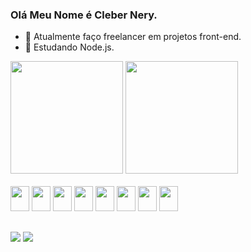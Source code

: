 ### Olá Meu Nome é Cleber Nery.

- 🔭 Atualmente faço freelancer em projetos front-end.
- 🌱 Estudando Node.js.

<div>
  <a href="https://github.com/CleberNeryVazquez"></a>
    <img height="180em" src="https://github-readme-stats.vercel.app/api?username=CleberNeryVazquez&show_icons=true&theme=transparent&include_all_commits=true&count_private=true"/>
    <img height="180em" src="https://github-readme-stats.vercel.app/api/top-langs/?username=CleberNeryVazquez&layout=donut&theme=transparent&langs_count=9"/>
</div> 
  <div style="display:inline_block"><br>
  <img width="30" height="40" src="https://cdn.jsdelivr.net/gh/devicons/devicon/icons/html5/html5-original.svg" />
  <img width="30" height="40" src="https://cdn.jsdelivr.net/gh/devicons/devicon/icons/css3/css3-original.svg" />
  <img width="30" height="40" src="https://cdn.jsdelivr.net/gh/devicons/devicon/icons/react/react-original.svg" /> 
  <img width="30" height="40" src="https://cdn.jsdelivr.net/gh/devicons/devicon/icons/javascript/javascript-plain.svg" />
  <img width="30" height="40" src="https://cdn.jsdelivr.net/gh/devicons/devicon/icons/mysql/mysql-original.svg" />
  <img width="30" height="40" src="https://cdn.jsdelivr.net/gh/devicons/devicon/icons/nodejs/nodejs-original.svg" />
  <img width="30" height="40" src="https://cdn.jsdelivr.net/gh/devicons/devicon/icons/csharp/csharp-plain.svg" />
  <img width="30" height="40" src="https://cdn.jsdelivr.net/gh/devicons/devicon/icons/java/java-original.svg" />
</div>  

   ##       

<div>        
  <a href="malito:clebernery19@gmail.com"><img src="https://img.shields.io/badge/Gmail-D14836?style=for-the-badge&logo=gmail&logoColor=black"/></a>
  <a href="https://linkedin.com/in/cleber-nery"><img src="https://img.shields.io/badge/LinkedIn-0077B5?style=for-the-badge&logo=linkedin&logoColor=black"/></a>
</div>
